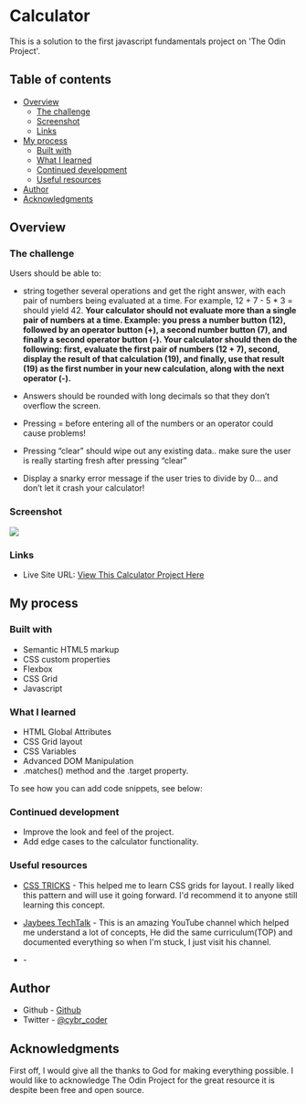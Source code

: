 # Calculator

This is a solution to the first javascript fundamentals project on 'The Odin Project'.

## Table of contents

- [Overview](#overview)
  - [The challenge](#the-challenge)
  - [Screenshot](#screenshot)
  - [Links](#links)
- [My process](#my-process)
  - [Built with](#built-with)
  - [What I learned](#what-i-learned)
  - [Continued development](#continued-development)
  - [Useful resources](#useful-resources)
- [Author](#author)
- [Acknowledgments](#acknowledgments)

## Overview

### The challenge

Users should be able to:

- string together several operations and get the right answer, with each pair of numbers being evaluated at a time. For example, 12 + 7 - 5 * 3 = should yield 42. **Your calculator should not evaluate more than a single pair of numbers at a time. Example: you press a number button (12), followed by an operator button (+), a second number button (7), and finally a second operator button (-). Your calculator should then do the following: first, evaluate the first pair of numbers (12 + 7), second, display the result of that calculation (19), and finally, use that result (19) as the first number in your new calculation, along with the next operator (-).**

- Answers should be rounded with long decimals so that they don’t overflow the screen.
- Pressing = before entering all of the numbers or an operator could cause problems!
- Pressing “clear” should wipe out any existing data.. make sure the user is really starting fresh after pressing “clear”
- Display a snarky error message if the user tries to divide by 0… and don’t let it crash your calculator!


### Screenshot

![](./screenshot.jpg)

### Links

- Live Site URL: [View This Calculator Project Here](https://cybr-coder.github.io/Calculator/)

## My process

### Built with

- Semantic HTML5 markup
- CSS custom properties
- Flexbox
- CSS Grid
- Javascript

### What I learned

- HTML Global Attributes
- CSS Grid layout
- CSS Variables 
- Advanced DOM Manipulation 
- .matches() method and the .target property.

To see how you can add code snippets, see below:


### Continued development
- Improve the look and feel of the project.
- Add edge cases to the calculator functionality.


### Useful resources

- [CSS TRICKS](https://www.css-tricks.com) - This helped me to learn CSS grids for layout. I really liked this pattern and will use it going forward. I'd recommend it to anyone still learning this concept.

- [Jaybees TechTalk](https://www.youtube.com/@jaybeestechtalk) - This is an amazing YouTube channel which helped me understand a lot of concepts, He did the same curriculum(TOP) and documented everything so when I'm stuck, I just visit his channel.

- []() -

## Author

- Github - [Github](https://www.github/cybr-coder.com)
- Twitter - [@cybr_coder](https://www.twitter.com/cybr_coder)


## Acknowledgments
First off, I would give all the thanks to God for making everything possible.
I would like to acknowledge The Odin Project for the great resource it is despite been free and open source.
